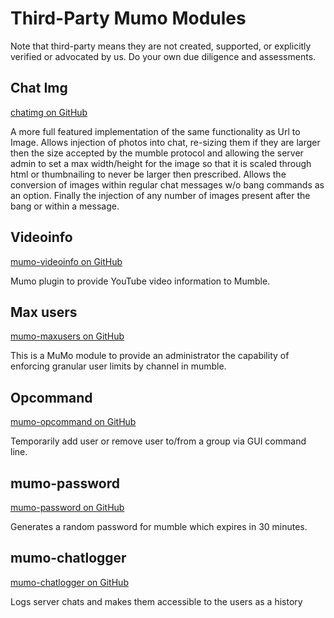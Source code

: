 # Third-Party Mumo Modules

Note that third-party means they are not created, supported, or explicitly verified or advocated by us. Do your own due diligence and assessments.

## Chat Img

[chatimg on GitHub](https://github.com/aselus-hub/chatimg-mumo)

A more full featured implementation of the same functionality as Url to Image. Allows injection of photos into chat, re-sizing them if they are larger then the size accepted by the mumble protocol and allowing the server admin to set a max width/height for the image so that it is scaled through html or thumbnailing to never be larger then prescribed. Allows the conversion of images within regular chat messages w/o bang commands as an option. Finally the injection of any number of images present after the bang or within a message.

## Videoinfo

[mumo-videoinfo on GitHub](https://github.com/while-loop/mumo-videoinfo)

Mumo plugin to provide YouTube video information to Mumble.

## Max users

[mumo-maxusers on GitHub](https://github.com/ExplodingFist/mumo-maxusers/)

This is a MuMo module to provide an administrator the capability of enforcing granular user limits by channel in mumble.

## Opcommand

[mumo-opcommand on GitHub](https://github.com/ExplodingFist/mumo-opcommand)

Temporarily add user or remove user to/from a group via GUI command line.

## mumo-password

[mumo-password on GitHub](https://github.com/Betriebsrat/mumo-password)

Generates a random password for mumble which expires in 30 minutes.

## mumo-chatlogger

[mumo-chatlogger on GitHub](https://github.com/braandl/chatlogger-for-mumo)

Logs server chats and makes them accessible to the users as a history
